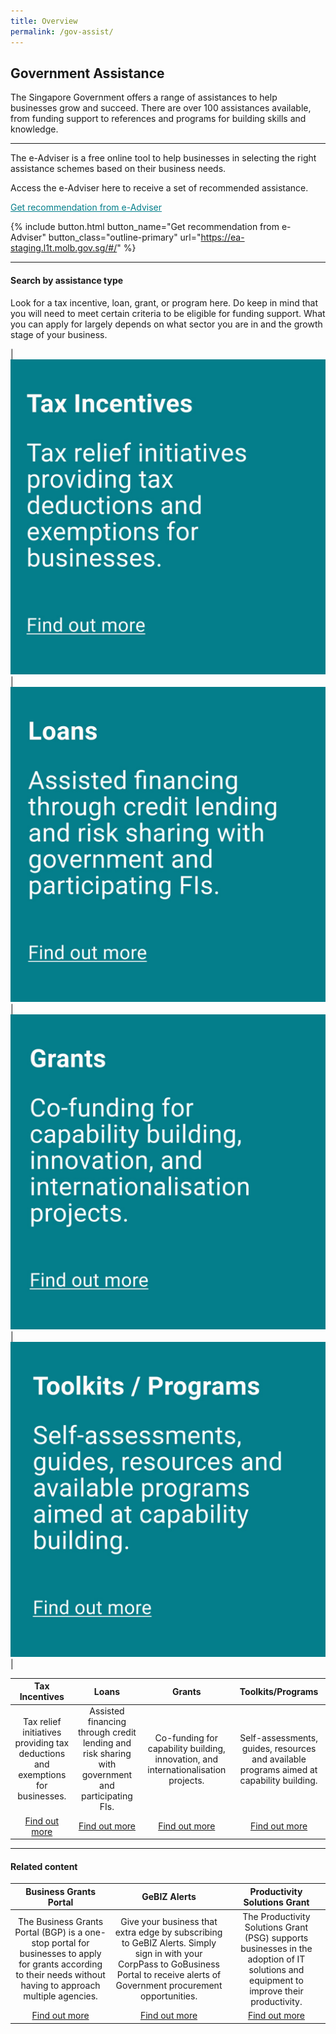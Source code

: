 ```yaml
---
title: Overview
permalink: /gov-assist/
---
```


## Government Assistance 

The Singapore Government offers a range of assistances to help businesses grow and succeed. There are over 100 assistances available, from funding support to references and programs for building skills and knowledge.

***

The e-Adviser is a free online tool to help businesses in selecting the right assistance schemes based on their business needs. 

Access the e-Adviser here to receive a set of recommended assistance.

<a href="https://ea-staging.l1t.molb.gov.sg/#/" target="_blank" style="color:#037e8a">Get recommendation from e-Adviser</a>

{% include button.html button_name="Get recommendation from e-Adviser" button_class="outline-primary" url="https://ea-staging.l1t.molb.gov.sg/#/" %}

***

#### Search by assistance type

Look for a tax incentive, loan, grant, or program here. Do keep in mind that you will need to meet certain criteria to be eligible for funding support. What you can apply for largely depends on what sector you are in and the growth stage of your business.


|[![Tax Incentives](/images/gov-assist/tax_Incentives.jpg)](/gov-assist/tax-incentives/)|[![Loans](/images/gov-assist/loans.jpg)](/gov-assist/loans/)|[![Grants](/images/gov-assist/grants.jpg)](/gov-assist/grants/)|[![Toolskits/Programs](/images/gov-assist/toolkits_programs.jpg)](/gov-assist/toolkits-programs/)|


| Tax Incentives | Loans | Grants | Toolkits/Programs | 
| :-: | :-: | :-: | :-: |
|Tax relief initiatives providing tax deductions and exemptions for businesses.|Assisted financing through credit lending and risk sharing with government and participating FIs.|Co-funding for capability building, innovation, and internationalisation projects.|Self-assessments, guides, resources and available programs aimed at capability building.|
|[Find out more](/gov-assist/tax-incentives/)|[Find out more](/gov-assist/loans/)|[Find out more](/gov-assist/grants/)|[Find out more](/gov-assist/toolkits-programs/)|

***

#### Related content

|Business Grants Portal|GeBIZ Alerts|Productivity Solutions Grant|
|:-: |:-: |:-:|
|The Business Grants Portal (BGP) is a one-stop portal for businesses to apply for grants according to their needs without having to approach multiple agencies.|Give your business that extra edge by subscribing to GeBIZ Alerts. Simply sign in with your CorpPass to GoBusiness Portal to receive alerts of Government procurement opportunities.|The Productivity Solutions Grant (PSG) supports businesses in the adoption of IT solutions and equipment to improve their productivity.|
|[Find out more](/business-grants-portal/)|[Find out more](/gebiz-alerts/)|[Find out more](/psg/)|